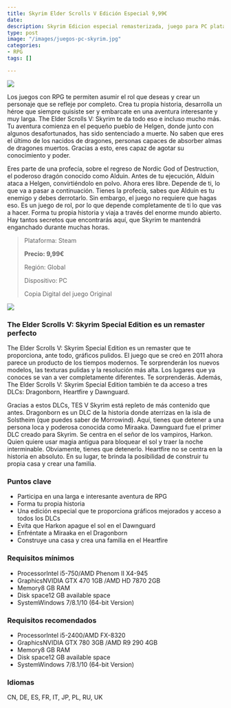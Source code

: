 ```yaml
---
title: Skyrim Elder Scrolls V Edición Especial 9,99€
date: 
description: Skyrim Edicion especial remasterizada, juego para PC plataforma Steam
type: post
image: "/images/juegos-pc-skyrim.jpg"
categories:
- RPG
tags: []

---
```

![](/images/pedir-boton-1.png)

Los juegos con RPG te permiten asumir el rol que deseas y crear un personaje que se refleje por completo. Crea tu propia historia, desarrolla un héroe que siempre quisiste ser y embarcate en una aventura interesante y muy larga. The Elder Scrolls V: Skyrim te da todo eso e incluso mucho más. Tu aventura comienza en el pequeño pueblo de Helgen, donde junto con algunos desafortunados, has sido sentenciado a muerte. No saben que eres el último de los nacidos de dragones, personas capaces de absorber almas de dragones muertos. Gracias a esto, eres capaz de agotar su conocimiento y poder.

Eres parte de una profecía, sobre el regreso de Nordic God of Destruction, el poderoso dragón conocido como Alduin. Antes de tu ejecución, Alduin ataca a Helgen, convirtiéndolo en polvo. Ahora eres libre. Depende de ti, lo que va a pasar a continuación. Tienes la profecía, sabes que Alduin es tu enemigo y debes derrotarlo. Sin embargo, el juego no requiere que hagas eso. Es un juego de rol, por lo que depende completamente de ti lo que vas a hacer. Forma tu propia historia y viaja a través del enorme mundo abierto. Hay tantos secretos que encontrarás aquí, que Skyrim te mantendrá enganchado durante muchas horas.

> Plataforma: Steam
>
> **Precio: 9,99€**
>
> Región: Global
>
> Dispositivo: PC
>
> Copia Digital del juego Original

![](/images/juegos-pc-baratos-skyrim.jpg)

### The Elder Scrolls V: Skyrim Special Edition es un remaster perfecto

The Elder Scrolls V: Skyrim Special Edition es un remaster que te proporciona, ante todo, gráficos pulidos. El juego que se creó en 2011 ahora parece un producto de los tiempos modernos. Te sorprenderán los nuevos modelos, las texturas pulidas y la resolución más alta. Los lugares que ya conoces se van a ver completamente diferentes. Te sorprenderás. Además, The Elder Scrolls V: Skyrim Special Edition también te da acceso a tres DLCs: Dragonborn, Heartfire y Dawnguard.

Gracias a estos DLCs, TES V Skyrim está repleto de más contenido que antes. Dragonborn es un DLC de la historia donde aterrizas en la isla de Solstheim (que puedes saber de Morrowind). Aquí, tienes que detener a una persona loca y poderosa conocida como Miraaka. Dawnguard fue el primer DLC creado para Skyrim. Se centra en el señor de los vampiros, Harkon. Quien quiere usar magia antigua para bloquear el sol y traer la noche interminable. Obviamente, tienes que detenerlo. Heartfire no se centra en la historia en absoluto. En su lugar, te brinda la posibilidad de construir tu propia casa y crear una familia.

### Puntos clave

* Participa en una larga e interesante aventura de RPG
* Forma tu propia historia
* Una edición especial que te proporciona gráficos mejorados y acceso a todos los DLCs
* Evita que Harkon apague el sol en el Dawnguard
* Enfréntate a Miraaka en el Dragonborn
* Construye una casa y crea una familia en el Heartfire

### Requisitos mínimos

* ProcessorIntel i5-750/AMD Phenom II X4-945
* GraphicsNVIDIA GTX 470 1GB /AMD HD 7870 2GB
* Memory8 GB RAM
* Disk space12 GB available space
* SystemWindows 7/8.1/10 (64-bit Version)

### Requisitos recomendados

* ProcessorIntel i5-2400/AMD FX-8320
* GraphicsNVIDIA GTX 780 3GB /AMD R9 290 4GB
* Memory8 GB RAM
* Disk space12 GB available space
* SystemWindows 7/8.1/10 (64-bit Version)

### Idiomas

CN, DE, ES, FR, IT, JP, PL, RU, UK